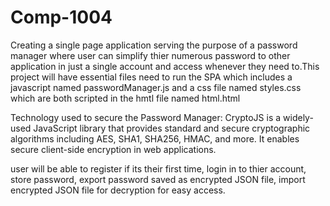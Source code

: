 # Comp-1004
Creating a single page application serving the purpose of a password manager where user can simplify thier numerous password to other application in just a single account and access whenever they need to.This project will have essential files need to run the SPA which includes a javascript named passwordManager.js and a css file named styles.css which are both scripted in the hmtl file named html.html

Technology used to secure the Password Manager: CryptoJS is a widely-used JavaScript library that provides standard and secure cryptographic algorithms including AES, SHA1, SHA256, HMAC, and more. It enables secure client-side encryption in web applications.

user will be able to register if its their first time, login in to thier account, store password, export password saved as encrypted JSON file, import encrypted JSON file for decryption for easy access.
